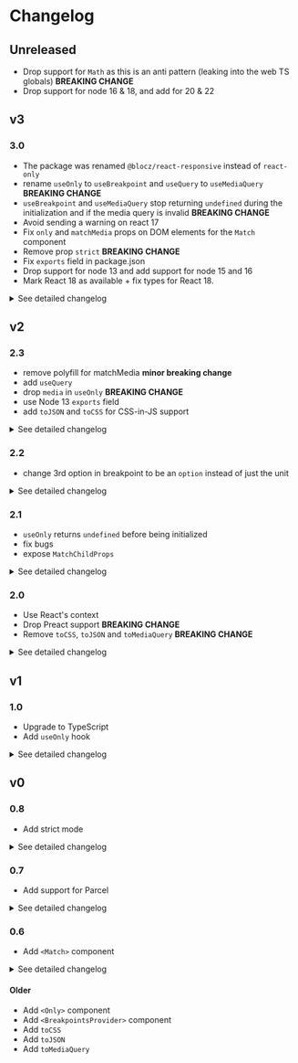 # Changelog

## Unreleased

- Drop support for `Math` as this is an anti pattern (leaking into the web TS globals) **BREAKING CHANGE**
- Drop support for node 16 & 18, and add for 20 & 22

## v3

### 3.0

- The package was renamed `@blocz/react-responsive` instead of `react-only`
- rename `useOnly` to `useBreakpoint` and `useQuery` to `useMediaQuery` **BREAKING CHANGE**
- `useBreakpoint` and `useMediaQuery` stop returning `undefined` during the initialization and if the media query is invalid **BREAKING CHANGE**
- Avoid sending a warning on react 17
- Fix `only` and `matchMedia` props on DOM elements for the `Match` component
- Remove prop `strict` **BREAKING CHANGE**
- Fix `exports` field in package.json
- Drop support for node 13 and add support for node 15 and 16
- Mark React 18 as available + fix types for React 18.

<details>
  <summary>See detailed changelog</summary>

### 3.0.3

- Add `types` field in `exports` in package.json
- Mark React 18 as available + fix types for React 18.

### 3.0.2

- Better fix `only` and `matchMedia` props on DOM elements for the `Match` component
  - with the implementation of the v3.0.0, we were polluting the global scope, injecting the variable `React` everywhere. This version ships a better fix for both of them.
- Add support for node 15 and 16

### 3.0.1

- Fix `exports` field in package.json
  - use correct `lib/` folder instead of `dist/`
  - Use proper `.mjs` for node
- Drop support for node 13

#### 3.0.0

- The package was renamed `@blocz/react-responsive` instead of `react-only`
- rename `useOnly` to `useBreakpoint` and `useQuery` to `useMediaQuery` **BREAKING CHANGE**
  - Those were renamed for 2 reasons:
    1. `useOnly` isn’t really explicit
    2. `useQuery` can be confused with react-query’s or apollo’s useQuery hooks
- `useBreakpoint` and `useMediaQuery` stop returning `undefined` during the initialization and if the media query is invalid. Instead it will directly use the correct value, and if the media query is invalid, it’ll return `false`. **BREAKING CHANGE**
- Bump peerDependencies to allow for react 17
- Drop support for node 10
- Remove prop `strict`: **BREAKING CHANGE**
  - This feature was initially introduced to avoid collision between `mdUp` and `smDown` for instance. But since we avoid the overlapping of breakpoints in the v1.0.1 and as this is customizable, this prop doesn't make sense anymore.
  - This prop relied on `calc(% + 1px)` and `calc(% - 1px)` which has 2 issues:
    - difficult to be compatible with SSR as for instance css-mediaquery crashes when we use `calc()` (see [issue](https://github.com/ericf/css-mediaquery/issues/19)),
    - `1px` is really arbitrary and not customizable so anyway if someone wanted to change that, they had to use custom breakpoints.
- Fix `only` and `matchMedia` props on DOM elements for the `Match` component
  - Inject `MatchChildProps` in `HTMLAttributes` from the global namespace `React`

#### 3.0.0.beta.2

- The package was renamed `@blocz/react-responsive` instead of `react-only`
- Fix `only` and `matchMedia` props on DOM elements for the `Match` component

#### 3.0.0.beta.1

- Remove prop `strict`

#### 3.0.0.beta.0

- rename `useOnly` to `useBreakpoint` and `useQuery` to `useMediaQuery` **BREAKING CHANGE**
  - Those were renamed for 2 reasons:
    1. `useOnly` isn’t really explicit
    2. `useQuery` can be confused with react-query’s or apollo’s useQuery hooks
- `useBreakpoint` and `useMediaQuery` stop returning `undefined` during the initialization and if the media query is invalid. Instead it will directly use the correct value, and if the media query is invalid, it’ll return `false`. **BREAKING CHANGE**
- Bump peerDependencies to allow for react 17
- Drop support for node 10

</details>

## v2

### 2.3

- remove polyfill for matchMedia **minor breaking change**
- add `useQuery`
- drop `media` in `useOnly` **BREAKING CHANGE**
- use Node 13 `exports` field
- add `toJSON` and `toCSS` for CSS-in-JS support

<details>
  <summary>See detailed changelog</summary>

#### 2.3.3

- remove wrong dependency on `emotion`

#### 2.3.2

- add `toJSON` and `toCSS` for CSS-in-JS support

#### 2.3.1

- Use Node 13 conditional exports: https://nodejs.org/api/esm.html#esm_conditional_exports

#### 2.3.0

- remove polyfill for matchMedia (it should be define by the users) **minor breaking change**
- add new hook `useQuery` and use it internally in `Only` for the prop `matchMedia`
- drop `query` in `useOnly` **BREAKING CHANGE**
  - as there is a new hook `useQuery` that deals with media queries, the 2nd argument of `useOnly` was redundant
  - new signature:
    - before: `useOnly = (on?: string, media?: string, strict?: boolean) => boolean | undefined`
    - after: `useOnly = (on?: string, strict?: boolean) => boolean | undefined`
  - as `on` and `media` were join with a `or`, you can still mimic the previous behavior by doing:
    - before:
      ```js
      const isVisible = useOnly(on, media, strict);
      ```
    - after:
      ```js
      const a = useOnly(on, strict);
      const b = useQuery(media);
      const isVisible = a || b;
      ```

</details>

### 2.2

- change 3rd option in breakpoint to be an `option` instead of just the unit

<details>
  <summary>See detailed changelog</summary>

#### 2.2.0

- the 3rd option of every breakpoint is instead of a unit string, a string representing the unit or an object with two keys:
  - `unit` as before (`"px", "em", ...`)
  - `direction` `"width"` or `"height"`

</details>

### 2.1

- `useOnly` returns `undefined` before being initialized
- fix bugs
- expose `MatchChildProps`

<details>
  <summary>See detailed changelog</summary>

#### 2.1.4

- expose `MatchChildProps`

#### 2.1.3

- re-use `useLayoutEffect` to reduce delay between initialization and true values

#### 2.1.2

- fix non-valid breakpoints

#### 2.1.1

- avoid crashing when `window` is not defined

#### 2.1.0

- `useOnly` returns `undefined` before being initialized (no changes in `Only` and `Match`) **minor breaking change**

</details>

### 2.0

- Use React's context
- Drop Preact support **BREAKING CHANGE**
- Remove `toCSS`, `toJSON` and `toMediaQuery` **BREAKING CHANGE**

<details>
  <summary>See detailed changelog</summary>

#### 2.0.1

- revert back to `addListener` instead of `addEventListener` on `matchMedia` for better browser supports

#### 2.0.0

- Remove Preact support (won't be an issue with Preact 10) **BREAKING CHANGE**
- Use and expose `BreakpointsContext` instead of a class to store breakpoints
- Remove `toCSS`, `toJSON` and `toMediaQuery` **BREAKING CHANGE**
- Stop debouncing `isShown` because as it's a boolean, React isn't re-rendering if the same value is re-set
- `Only` accepts other props when the prop `as` is used **type fix**

<details>
  <summary>Betas</summary>

#### 2.0.0-beta-2

- Use `useEffect` in `useOnly`
- Stop debouncing `isShown` because as it's a boolean, React isn't re-rendering if the same value is re-set

#### 2.0.0-beta-1

- Use `useLayoutEffect` in `useOnly` to reduce the delay before changing the DOM
- Remove `toCSS`, `toJSON` and `toMediaQuery` **BREAKING CHANGE**

#### 2.0.0-beta

- Remove Preact support (won't be an issue with Preact X) **BREAKING CHANGE**
- Use and expose `BreakpointsContext` instead of a class to store breakpoints
- Change API of `toCSS`, `toJSON` and `toMediaQuery` (need to provide the breakpoints) **BREAKING CHANGE**

</details>

</details>

## v1

### 1.0

- Upgrade to TypeScript
- Add `useOnly` hook

<details>
  <summary>See detailed changelog</summary>

#### 1.0.3

- Create and expose a union type `Units` instead of an enum for the available css units

#### 1.0.2

- Change npmignore and change README

#### 1.0.1

- Avoid overlapping breakpoints in defaults **BREAKING CHANGE**

#### 1.0.0

- Add `useOnly` hook
- Change internals to use `useOnly`
- Upgrade to TypeScript

</details>

## v0

### 0.8

- Add strict mode

<details>
  <summary>See detailed changelog</summary>

#### 0.8.3

- Support for matchMedia on node
- Change tests for strict mode

#### 0.8.0

- Add strict mode

</details>

### 0.7

- Add support for Parcel

<details>
  <summary>See detailed changelog</summary>

#### 0.7.3

- Add prop `as` in `<Match>`

#### 0.7.2

- Add support for Fragments (when the prop `as` isn't set on `<Only>`) for Preact

#### 0.7.1

- Change build system
- Add support for `<Match>` for Parcel

#### 0.7.0

- Add support for Parcel

</details>

### 0.6

- Add `<Match>` component

<details>
  <summary>See detailed changelog</summary>

#### 0.6.7

- Fix bug when `null` was a child of `<Match>`

#### 0.6.6

- Fix in README `toCSS`, `toJSON`
- Add badges in README

#### 0.6.5

- Add `<Match>` component

</details>

#### Older

- Add `<Only>` component
- Add `<BreakpointsProvider>` component
- Add `toCSS`
- Add `toJSON`
- Add `toMediaQuery`
